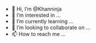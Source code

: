- 👋 Hi, I’m @Khanninja
- 👀 I’m interested in ...
- 🌱 I’m currently learning ...
- 💞️ I’m looking to collaborate on ...
- 📫 How to reach me ...

<!---
Khanninja/Khanninja is a ✨ special ✨ repository because its `README.md` (this file) appears on your GitHub profile.
You can click the Preview link to take a look at your changes.
--->
